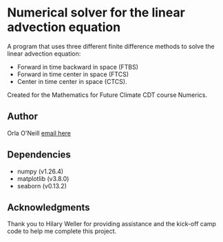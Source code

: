 # Numerical solver for the linear advection equation
A program that uses three different finite difference methods to solve the linear advection equation: 
* Forward in time backward in space (FTBS)
* Forward in time center in space (FTCS)
* Center in time center in space (CTCS). 
        
Created for the Mathematics for Future Climate CDT course Numerics.

## Author
Orla O'Neill [email here](mailto:o.j.oneill@prg.reading.ac.uk)

## Dependencies
* numpy (v1.26.4)
* matplotlib (v3.8.0)
* seaborn (v0.13.2)

## Acknowledgments
Thank you to Hilary Weller for providing assistance and the kick-off camp code to help me complete this project.
